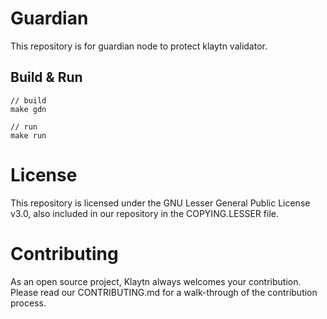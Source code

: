 # Guardian
This repository is for guardian node to protect klaytn validator.

## Build & Run
```shell
// build
make gdn

// run
make run
```

# License
This repository is licensed under the GNU Lesser General Public License v3.0, also included in our repository in the COPYING.LESSER file.

# Contributing
As an open source project, Klaytn always welcomes your contribution. Please read our CONTRIBUTING.md for a walk-through of the contribution process.